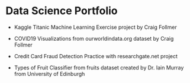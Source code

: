 # Data Science Portfolio
- Kaggle Titanic Machine Learning Exercise project by Craig Follmer

- COVID19 Visualizations from ourworldindata.org dataset by Craig Follmer

- Credit Card Fraud Detection Practice with researchgate.net project

- Types of Fruit Classifier from fruits dataset created by Dr. Iain Murray from University of Edinburgh
